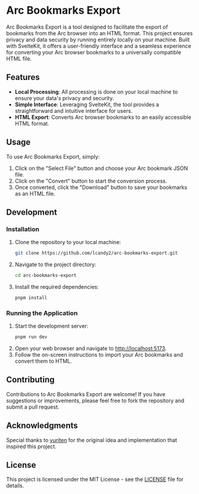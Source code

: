 # Arc Bookmarks Export

Arc Bookmarks Export is a tool designed to facilitate the export of bookmarks from the Arc browser into an HTML format. This project ensures privacy and data security by running entirely locally on your machine. Built with SvelteKit, it offers a user-friendly interface and a seamless experience for converting your Arc browser bookmarks to a universally compatible HTML file.

## Features

- **Local Processing**: All processing is done on your local machine to ensure your data's privacy and security.
- **Simple Interface**: Leveraging SvelteKit, the tool provides a straightforward and intuitive interface for users.
- **HTML Export**: Converts Arc browser bookmarks to an easily accessible HTML format.

## Usage

To use Arc Bookmarks Export, simply:

1. Click on the "Select File" button and choose your Arc bookmark JSON file.
2. Click on the "Convert" button to start the conversion process.
3. Once converted, click the "Download" button to save your bookmarks as an HTML file.

## Development

### Installation

1. Clone the repository to your local machine:
   ```bash
   git clone https://github.com/lcandy2/arc-bookmarks-export.git
   ```
2. Navigate to the project directory:
   ```bash
   cd arc-bookmarks-export
   ```
3. Install the required dependencies:
   ```bash
   pnpm install
   ```

### Running the Application

1. Start the development server:
   ```bash
   pnpm run dev
   ```
2. Open your web browser and navigate to [http://localhost:5173](http://localhost:5173).
3. Follow the on-screen instructions to import your Arc bookmarks and convert them to HTML.

## Contributing

Contributions to Arc Bookmarks Export are welcome! If you have suggestions or improvements, please feel free to fork the repository and submit a pull request.

## Acknowledgments

Special thanks to [yuriten](https://github.com/yuriten) for the original idea and implementation that inspired this project.

## License

This project is licensed under the MIT License - see the [LICENSE](LICENSE.md) file for details.
